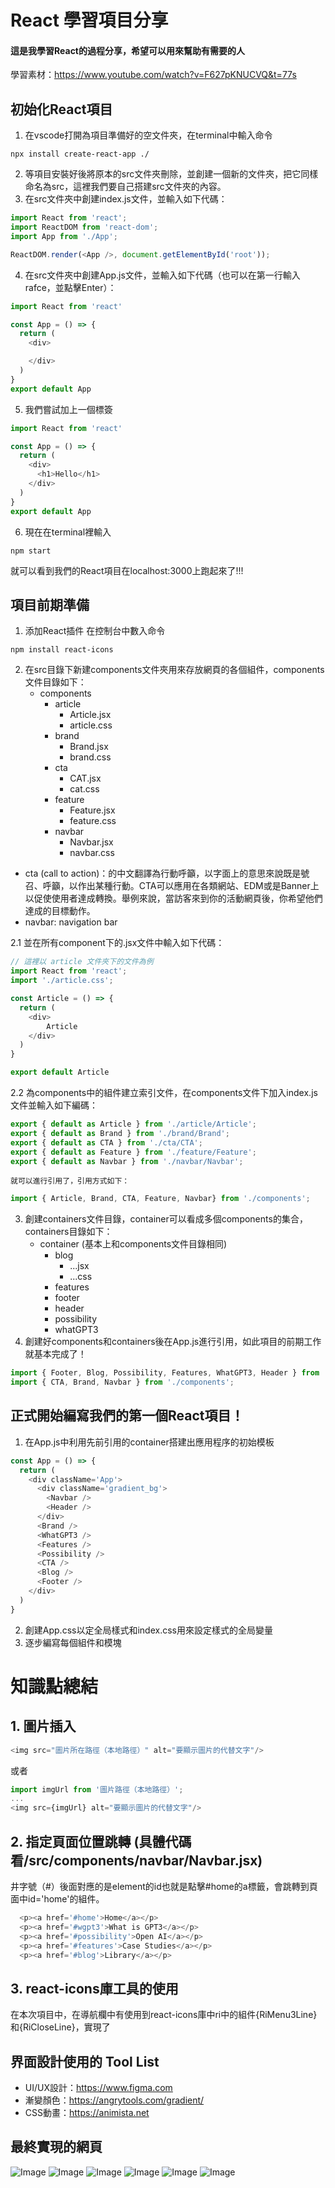# React 學習項目分享
#### 這是我學習React的過程分享，希望可以用來幫助有需要的人
學習素材：https://www.youtube.com/watch?v=F627pKNUCVQ&t=77s

## 初始化React項目
1. 在vscode打開為項目準備好的空文件夾，在terminal中輸入命令 
```
npx install create-react-app ./
```
2. 等項目安裝好後將原本的src文件夾刪除，並創建一個新的文件夾，把它同樣命名為src，這裡我們要自己搭建src文件夾的內容。
3. 在src文件夾中創建index.js文件，並輸入如下代碼：
``` javascript
import React from 'react';
import ReactDOM from 'react-dom';
import App from './App';

ReactDOM.render(<App />, document.getElementById('root'));
```
4. 在src文件夾中創建App.js文件，並輸入如下代碼（也可以在第一行輸入rafce，並點擊Enter）：
``` javascript
import React from 'react'

const App = () => {
  return (
    <div>

    </div>
  )
}
export default App 
```
5. 我們嘗試加上一個標簽
``` javascript
import React from 'react'

const App = () => {
  return (
    <div>
      <h1>Hello</h1>
    </div>
  )
}
export default App 
```
6. 現在在terminal裡輸入
```
npm start
```
就可以看到我們的React項目在localhost:3000上跑起來了!!!
## 項目前期準備
1. 添加React插件
在控制台中數入命令
```
npm install react-icons
```
2. 在src目錄下新建components文件夾用來存放網頁的各個組件，components文件目錄如下：
    - components
        - article
            - Article.jsx
            - article.css 
        - brand
            - Brand.jsx
            - brand.css
        - cta
            - CAT.jsx
            - cat.css
        - feature
            - Feature.jsx
            - feature.css
        - navbar
            - Navbar.jsx
            - navbar.css
- cta (call to action)：的中文翻譯為行動呼籲，以字面上的意思來說既是號召、呼籲，以作出某種行動。CTA可以應用在各類網站、EDM或是Banner上以促使使用者達成轉換。舉例來說，當訪客來到你的活動網頁後，你希望他們達成的目標動作。
- navbar: navigation bar

2.1 並在所有component下的.jsx文件中輸入如下代碼：
```javascript
// 這裡以 article 文件夾下的文件為例
import React from 'react';
import './article.css';

const Article = () => {
  return (
    <div>
        Article
    </div>
  )
}

export default Article
```
2.2 為components中的組件建立索引文件，在components文件下加入index.js文件並輸入如下編碼：

``` javascript
export { default as Article } from './article/Article';
export { default as Brand } from './brand/Brand';
export { default as CTA } from './cta/CTA';
export { default as Feature } from './feature/Feature';
export { default as Navbar } from './navbar/Navbar';
```
    就可以進行引用了，引用方式如下：
```javascript
import { Article, Brand, CTA, Feature, Navbar} from './components';
```
3. 創建containers文件目錄，container可以看成多個components的集合，containers目錄如下：
    - container (基本上和components文件目錄相同)
        - blog
            - ...jsx
            - ...css
        - features
        - footer
        - header
        - possibility
        - whatGPT3
4. 創建好components和containers後在App.js進行引用，如此項目的前期工作就基本完成了！
``` javascript
import { Footer, Blog, Possibility, Features, WhatGPT3, Header } from './containers';
import { CTA, Brand, Navbar } from './components';
```
## 正式開始編寫我們的第一個React項目！
1. 在App.js中利用先前引用的container搭建出應用程序的初始模板
```javascript
const App = () => {
  return (
    <div className='App'>
      <div className='gradient_bg'>
        <Navbar />
        <Header />
      </div>
      <Brand />
      <WhatGPT3 />
      <Features />
      <Possibility />
      <CTA />
      <Blog />
      <Footer />
    </div>
  )
}
```
2. 創建App.css以定全局樣式和index.css用來設定樣式的全局變量
3. 逐步編寫每個組件和模塊
# 知識點總結
## 1. 圖片插入
```javascript
<img src="圖片所在路徑（本地路徑）" alt="要顯示圖片的代替文字"/>
```
或者
```javascript
import imgUrl from '圖片路徑（本地路徑）';
...
<img src={imgUrl} alt="要顯示圖片的代替文字"/>
```

## 2. 指定頁面位置跳轉 (具體代碼看/src/components/navbar/Navbar.jsx)
井字號（#）後面對應的是element的id也就是點擊#home的a標籤，會跳轉到頁面中id='home'的組件。
```javascript
  <p><a href='#home'>Home</a></p>
  <p><a href='#wgpt3'>What is GPT3</a></p>
  <p><a href='#possibility'>Open AI</a></p>
  <p><a href='#features'>Case Studies</a></p>
  <p><a href='#blog'>Library</a></p>
```
## 3. react-icons庫工具的使用
在本次項目中，在導航欄中有使用到react-icons庫中ri中的組件{RiMenu3Line}和{RiCloseLine}，實現了

## 界面設計使用的 Tool List
* UI/UX設計：https://www.figma.com
* 漸變顏色：https://angrytools.com/gradient/
* CSS動畫：https://animista.net

## 最終實現的網頁
![Image](https://github.com/ZhangChingYu/Learning-React/blob/e0f194ac6dde264c48b8413f670b11dff179894b/images/header.png)
![Image](https://github.com/ZhangChingYu/Learning-React/blob/e0f194ac6dde264c48b8413f670b11dff179894b/images/brand.png)
![Image](https://github.com/ZhangChingYu/Learning-React/blob/e0f194ac6dde264c48b8413f670b11dff179894b/images/case.png)
![Image](https://github.com/ZhangChingYu/Learning-React/blob/e0f194ac6dde264c48b8413f670b11dff179894b/images/what.png)
![Image](https://github.com/ZhangChingYu/Learning-React/blob/e0f194ac6dde264c48b8413f670b11dff179894b/images/blog.png)
![Image](https://github.com/ZhangChingYu/Learning-React/blob/e0f194ac6dde264c48b8413f670b11dff179894b/images/footer.png)